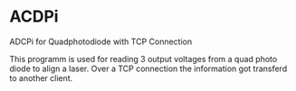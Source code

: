 # ACDPi
ADCPi for Quadphotodiode with TCP Connection

This programm is used for reading 3 output voltages from a quad photo diode to align a laser. Over a TCP connection the information got transferd to another client. 
